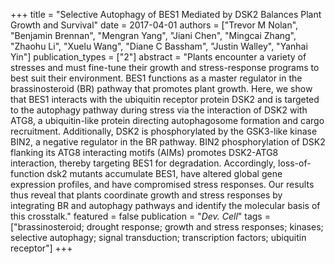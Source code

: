 +++
title = "Selective Autophagy of BES1 Mediated by DSK2 Balances Plant Growth and Survival"
date = 2017-04-01
authors = ["Trevor M Nolan", "Benjamin Brennan", "Mengran Yang", "Jiani Chen", "Mingcai Zhang", "Zhaohu Li", "Xuelu Wang", "Diane C Bassham", "Justin Walley", "Yanhai Yin"]
publication_types = ["2"]
abstract = "Plants encounter a variety of stresses and must fine-tune their growth and stress-response programs to best suit their environment. BES1 functions as a master regulator in the brassinosteroid (BR) pathway that promotes plant growth. Here, we show that BES1 interacts with the ubiquitin receptor protein DSK2 and is targeted to the autophagy pathway during stress via the interaction of DSK2 with ATG8, a ubiquitin-like protein directing autophagosome formation and cargo recruitment. Additionally, DSK2 is phosphorylated by the GSK3-like kinase BIN2, a negative regulator in the BR pathway. BIN2 phosphorylation of DSK2 flanking its ATG8 interacting motifs (AIMs) promotes DSK2-ATG8 interaction, thereby targeting BES1 for degradation. Accordingly, loss-of-function dsk2 mutants accumulate BES1, have altered global gene expression profiles, and have compromised stress responses. Our results thus reveal that plants coordinate growth and stress responses by integrating BR and autophagy pathways and identify the molecular basis of this crosstalk."
featured = false
publication = "*Dev. Cell*"
tags = ["brassinosteroid; drought response; growth and stress responses; kinases; selective autophagy; signal transduction; transcription factors; ubiquitin receptor"]
+++

